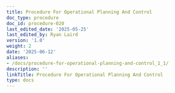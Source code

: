 ```yaml
---
title: Procedure For Operational Planning And Control
doc_type: procedure
doc_id: procedure-020
last_edited_date: '2025-05-25'
last_edited_by: Ryan Laird
version: '1.0'
weight: 2
date: '2025-06-12'
aliases:
- /docs/procedure-for-operational-planning-and-control_1_1/
description: ''
linkTitle: Procedure For Operational Planning And Control
type: docs
---
```


<!-- Unsupported block type: table_of_contents -->

<!-- Unsupported block type: unsupported -->
